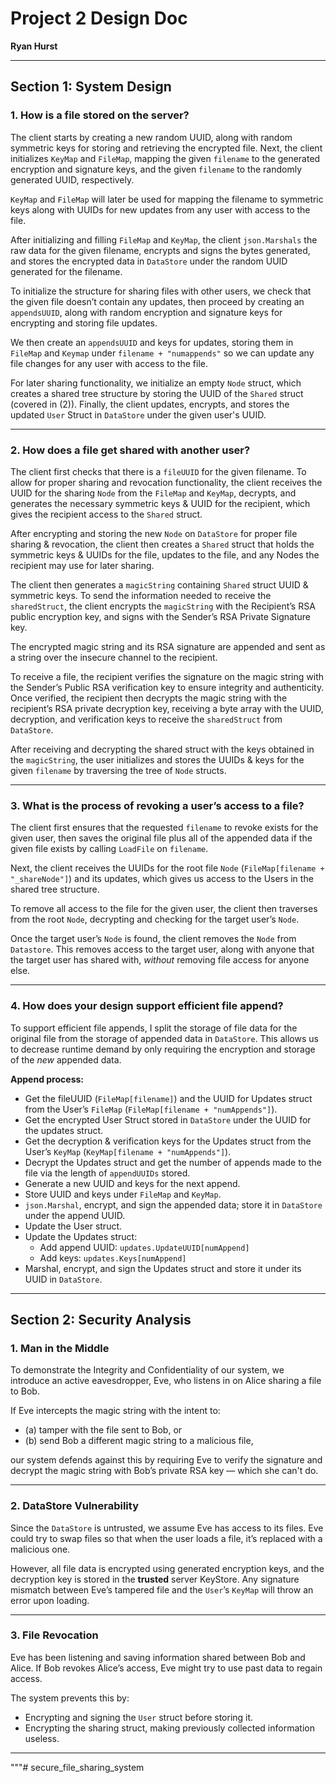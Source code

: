 # Project 2 Design Doc

**Ryan Hurst**  
 

---

## Section 1: System Design

### 1. How is a file stored on the server?

The client starts by creating a new random UUID, along with random 
symmetric keys for storing and retrieving the encrypted file. Next, the 
client initializes `KeyMap` and `FileMap`, mapping the given `filename` 
to the generated encryption and signature keys, and the given `filename` 
to the randomly generated UUID, respectively.

`KeyMap` and `FileMap` will later be used for mapping the filename to 
symmetric keys along with UUIDs for new updates from any user with access 
to the file.

After initializing and filling `FileMap` and `KeyMap`, the client 
`json.Marshals` the raw data for the given filename, encrypts and signs 
the bytes generated, and stores the encrypted data in `DataStore` under 
the random UUID generated for the filename.

To initialize the structure for sharing files with other users, we check 
that the given file doesn’t contain any updates, then proceed by creating 
an `appendsUUID`, along with random encryption and signature keys for 
encrypting and storing file updates.

We then create an `appendsUUID` and keys for updates, storing them in 
`FileMap` and `Keymap` under `filename + "numappends"` so we can update 
any file changes for any user with access to the file.

For later sharing functionality, we initialize an empty `Node` struct, 
which creates a shared tree structure by storing the UUID of the `Shared` 
struct (covered in (2)). Finally, the client updates, encrypts, and 
stores the updated `User` Struct in `DataStore` under the given user's 
UUID.

---

### 2. How does a file get shared with another user?

The client first checks that there is a `fileUUID` for the given 
filename. To allow for proper sharing and revocation functionality, the 
client receives the UUID for the sharing `Node` from the `FileMap` and 
`KeyMap`, decrypts, and generates the necessary symmetric keys & UUID for 
the recipient, which gives the recipient access to the `Shared` struct.

After encrypting and storing the new `Node` on `DataStore` for proper 
file sharing & revocation, the client then creates a `Shared` struct that 
holds the symmetric keys & UUIDs for the file, updates to the file, and 
any Nodes the recipient may use for later sharing.

The client then generates a `magicString` containing `Shared` struct UUID 
& symmetric keys. To send the information needed to receive the 
`sharedStruct`, the client encrypts the `magicString` with the 
Recipient’s RSA public encryption key, and signs with the Sender’s RSA 
Private Signature key.

The encrypted magic string and its RSA signature are appended and sent as 
a string over the insecure channel to the recipient.

To receive a file, the recipient verifies the signature on the magic 
string with the Sender’s Public RSA verification key to ensure integrity 
and authenticity. Once verified, the recipient then decrypts the magic 
string with the recipient’s RSA private decryption key, receiving a byte 
array with the UUID, decryption, and verification keys to receive the 
`sharedStruct` from `DataStore`.

After receiving and decrypting the shared struct with the keys obtained 
in the `magicString`, the user initializes and stores the UUIDs & keys 
for the given `filename` by traversing the tree of `Node` structs.

---

### 3. What is the process of revoking a user’s access to a file?

The client first ensures that the requested `filename` to revoke exists 
for the given user, then saves the original file plus all of the appended 
data if the given file exists by calling `LoadFile` on `filename`.

Next, the client receives the UUIDs for the root file `Node` 
(`FileMap[filename + "_shareNode"]`) and its updates, which gives us 
access to the Users in the shared tree structure.

To remove all access to the file for the given user, the client then 
traverses from the root `Node`, decrypting and checking for the target 
user’s `Node`.

Once the target user’s `Node` is found, the client removes the `Node` 
from `Datastore`. This removes access to the target user, along with 
anyone that the target user has shared with, *without* removing file 
access for anyone else.

---

### 4. How does your design support efficient file append?

To support efficient file appends, I split the storage of file data for 
the original file from the storage of appended data in `DataStore`. This 
allows us to decrease runtime demand by only requiring the encryption and 
storage of the *new* appended data.

**Append process:**

- Get the fileUUID (`FileMap[filename]`) and the UUID for Updates struct 
from the User’s `FileMap` (`FileMap[filename + "numAppends"]`).
- Get the encrypted User Struct stored in `DataStore` under the UUID for 
the updates struct.
- Get the decryption & verification keys for the Updates struct from the 
User’s `KeyMap` (`KeyMap[filename + "numAppends"]`).
- Decrypt the Updates struct and get the number of appends made to the 
file via the length of `appendUUIDs` stored.
- Generate a new UUID and keys for the next append.
- Store UUID and keys under `FileMap` and `KeyMap`.
- `json.Marshal`, encrypt, and sign the appended data; store it in 
`DataStore` under the append UUID.
- Update the User struct.
- Update the Updates struct:
  - Add append UUID: `updates.UpdateUUID[numAppend]`
  - Add keys: `updates.Keys[numAppend]`
- Marshal, encrypt, and sign the Updates struct and store it under its 
UUID in `DataStore`.

---

## Section 2: Security Analysis

### 1. Man in the Middle

To demonstrate the Integrity and Confidentiality of our system, we 
introduce an active eavesdropper, Eve, who listens in on Alice sharing a 
file to Bob.

If Eve intercepts the magic string with the intent to:
- (a) tamper with the file sent to Bob, or
- (b) send Bob a different magic string to a malicious file,

our system defends against this by requiring Eve to verify the signature 
and decrypt the magic string with Bob’s private RSA key — which she can't 
do.

---

### 2. DataStore Vulnerability

Since the `DataStore` is untrusted, we assume Eve has access to its 
files. Eve could try to swap files so that when the user loads a file, 
it’s replaced with a malicious one.

However, all file data is encrypted using generated encryption keys, and 
the decryption key is stored in the **trusted** server KeyStore. Any 
signature mismatch between Eve’s tampered file and the `User`’s `KeyMap` 
will throw an error upon loading.

---

### 3. File Revocation

Eve has been listening and saving information shared between Bob and 
Alice. If Bob revokes Alice’s access, Eve might try to use past data to 
regain access.

The system prevents this by:
- Encrypting and signing the `User` struct before storing it.
- Encrypting the sharing struct, making previously collected information 
useless.

---
"""# 
secure_file_sharing_system

